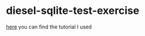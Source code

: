 # diesel-sqlite-test-exercise

[here](https://fdeantoni.medium.com/rust-actix-diesel-sqlite-d67a1c3ef0e) you can find the tutorial I used
